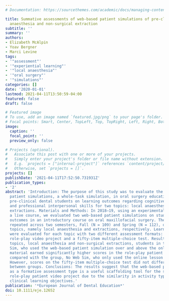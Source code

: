 ```yaml
---
# Documentation: https://sourcethemes.com/academic/docs/managing-content/

title: Summative assessments of web-based patient simulations of pre-clinical local
  anaesthesia and non-surgical extraction
subtitle: ''
summary: ''
authors:
- Elizabeth McAlpin
- Yoav Bergner
- Marci Levine
tags:
- '"assessment"'
- '"experiential learning"'
- '"local anaesthesia"'
- '"oral surgery"'
- '"simulations"'
categories: []
date: '2020-01-01'
lastmod: 2021-04-11T13:50:59-04:00
featured: false
draft: false

# Featured image
# To use, add an image named `featured.jpg/png` to your page's folder.
# Focal points: Smart, Center, TopLeft, Top, TopRight, Left, Right, BottomLeft, Bottom, BottomRight.
image:
  caption: ''
  focal_point: ''
  preview_only: false

# Projects (optional).
#   Associate this post with one or more of your projects.
#   Simply enter your project's folder or file name without extension.
#   E.g. `projects = ["internal-project"]` references `content/project/deep-learning/index.md`.
#   Otherwise, set `projects = []`.
projects: []
publishDate: '2021-04-11T17:52:50.731931Z'
publication_types:
- '2'
abstract: 'Introduction: The purpose of this study was to evaluate the use of web-based
  patient simulations, a whole-task simulation, in oral surgery education for second-year
  pre-clinical dental students on learning outcomes regarding cognitive, psychomotor
  and professional interpersonal skills for two topics: local anaesthesia and non-surgical
  extractions. Materials and Methods: In 2018–19, using an experimental design in
  a live course, we evaluated two web-based patient simulations on student learning
  outcomes in an introductory course on oral maxillofacial surgery. The study was
  repeated across two semesters, Fall (N = 109) and Spring (N = 112), on two different
  topics, namely local anaesthesia and extractions, respectively. Learning outcomes
  were evaluated for each topic with two different assessment formats: a student-recorded
  role-play video project and a fifty-item multiple-choice test. Results: For both
  topics, local anaesthesia and non-surgical extractions, students in the group, Web
  Sim, who used the web-based patient simulation over and above the online lesson
  material earned significantly higher scores in the role-play patient video project
  compared with the group, No Web Sim, who only used the online lesson materials.
  However, scores on the fifty-item multiple-choice test did not differ significantly
  between groups. Conclusions: The results suggest that the web-based patient simulation
  as a formative assessment type is a useful scaffolding tool for the summative student-recorded
  role-play patient video project due to the similarity in activity types that support
  clinical learning objectives.'
publication: '*European Journal of Dental Education*'
doi: 10.1111/eje.12652
---
```

